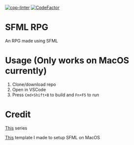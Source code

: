 [![cpp-linter](https://github.com/cpp-linter/cpp-linter-action/actions/workflows/cpp-linter.yml/badge.svg)](https://github.com/cpp-linter/cpp-linter-action/actions/workflows/cpp-linter.yml) [![CodeFactor](https://www.codefactor.io/repository/github/beatzoid/sfml-rpg/badge)](https://www.codefactor.io/repository/github/beatzoid/sfml-rpg)

# SFML RPG

An RPG made using SFML

# Usage (Only works on MacOS currently)

1. Clone/download repo
2. Open in VSCode
3. Press `Cmd+Shift+B` to build and `Fn+F5` to run

# Credit

[This](https://www.youtube.com/playlist?list=PL6xSOsbVA1ebkU66okpi-KViAO8_9DJKg) series

[This](https://github.com/beatzoid/sfml-macos) template I made to setup SFML on MacOS
